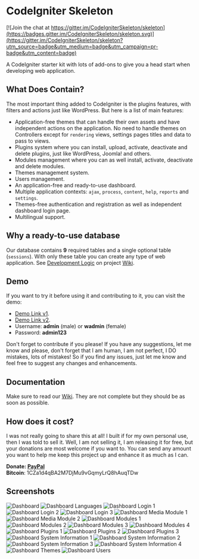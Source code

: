 # CodeIgniter Skeleton

[![Join the chat at https://gitter.im/CodeIgniterSkeleton/skeleton](https://badges.gitter.im/CodeIgniterSkeleton/skeleton.svg)](https://gitter.im/CodeIgniterSkeleton/skeleton?utm_source=badge&utm_medium=badge&utm_campaign=pr-badge&utm_content=badge)

A CodeIgniter starter kit with lots of add-ons to give you a head start when developing web application.

## What Does Contain?
The most important thing added to CodeIgniter is the plugins features, with filters and actions just like WordPress. But here is a list of main features:  

* Application-free themes that can handle their own assets and have independent actions on the application. No need to handle themes on Controllers except for `rendering` views, settings pages titles and data to pass to views.
* Plugins system where you can install, upload, activate, deactivate and delete plugins, just like WordPress, Joomla! and others.
* Modules management where you can as well install, activate, deactivate and delete modules.
* Themes management system.
* Users management.
* An application-free and ready-to-use dashboard.
* Multiple application contexts: `ajax`, `process`, `content`, `help`, `reports` and `settings`.
* Themes-free authentication and registration as well as independent dashboard login page.
* Multilingual support.

## Why a ready-to-use database
Our database contains **9** required tables and a single optional table (`sessions`). With only these table you can create any type of web application. See [Development Logic](https://github.com/bkader/skeleton/wiki/Development-Logics) on project [Wiki](https://github.com/bkader/skeleton/wiki).

## Demo
If you want to try it before using it and contributing to it, you can visit the demo:
* [Demo Link v1](http://demo.ianhub.net/skeleton/).
* [Demo Link v2](http://demo.ianhub.net/skeleton-v2/).
* Username: **admin** (male) or **wadmin** (female)
* Password: **admin123**

Don't forget to contribute if you please! If you have any suggestions, let me know and please, don't forget that I am human, I am not perfect, I DO mistakes, lots of mistakes! So if you find any issues, just let me know and feel free to suggest any changes and enhancements.

## Documentation
Make sure to read our [Wiki](https://github.com/bkader/skeleton/wiki). They are not complete but they should be as soon as possible.

## How does it cost?
I was not really going to share this at all! I built if for my own personal use, then I was told to sell it.
Well, I am not selling it, I am releasing it for free, but your donations are most welcome if you want to. You can send any amount you want to help me keep this project up and enhance it as much as I can.

**Donate: [PayPal](http://bit.ly/2pIIV0D)**  
**Bitcoin**: 1CZa1d4qBA2M7DjMu9vGqmyLrQ8hAuqTDw

## Screenshots

![Dashboard](https://s19.postimg.cc/v6xyeykfn/skeleton-admin-index.png)
![Dashboard Languages](https://s19.postimg.cc/flgmuzt1v/skeleton-admin-languages-01.png)
![Dashboard Login 1](https://s19.postimg.cc/spm77oddv/skeleton-admin-login-01.png)
![Dashboard Login 2](https://s19.postimg.cc/nqyot4u5f/skeleton-admin-login-02.png)
![Dashboard Login 3](https://s19.postimg.cc/gnqtdiwfn/skeleton-admin-login-03.png)
![Dashboard Media Module 1](https://s19.postimg.cc/u4stt057n/skeleton-admin-media-01.png)
![Dashboard Media Module 2](https://s19.postimg.cc/n1kydds2b/skeleton-admin-media-02.png)
![Dashboard Modules 1](https://s19.postimg.cc/j52kkt3hf/skeleton-admin-modules-01.png)
![Dashboard Modules 2](https://s19.postimg.cc/i2se2a7tf/skeleton-admin-modules-02.png)
![Dashboard Modules 3](https://s19.postimg.cc/cem3beb6r/skeleton-admin-modules-03.png)
![Dashboard Modules 4](https://s19.postimg.cc/lz5py9l37/skeleton-admin-modules-04.png)
![Dashboard Plugins 1](https://s19.postimg.cc/5be7vsdgz/skeleton-admin-plugins-01.png)
![Dashboard Plugins 2](https://s19.postimg.cc/dtno04rpf/skeleton-admin-plugins-02.png)
![Dashboard Plugins 3](https://s19.postimg.cc/5o5m1zb6b/skeleton-admin-plugins-03.png)
![Dashboard System Information 1](https://s19.postimg.cc/z3baaznfn/skeleton-admin-sysinfo-01.png)
![Dashboard System Information 2](https://s19.postimg.cc/4ymtpmq2b/skeleton-admin-sysinfo-02.png)
![Dashboard System Information 3](https://s19.postimg.cc/6qkuh27ur/skeleton-admin-sysinfo-03.png)
![Dashboard System Information 4](https://s19.postimg.cc/ogmj248kz/skeleton-admin-sysinfo-04.png)
![Dashboard Themes](https://s19.postimg.cc/ejbi928oz/skeleton-admin-themes-01.png)
![Dashboard Users](https://s19.postimg.cc/97wlocuc3/skeleton-admin-users-01.png)
